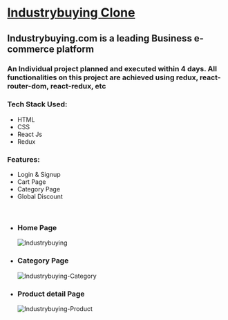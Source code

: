 # <a href="https://industrylab.vercel.app/"/>Industrybuying Clone</a>

 <h2>Industrybuying.com is a leading Business e-commerce platform</h2> 
 
 <h3>An Individual project planned and executed within 4 days.
 All functionalities on this project are achieved using redux, react-router-dom, react-redux, etc</h3> 
 
 <div>
 <h3>Tech Stack Used:</h3>
 <ul>
 <li>HTML</li>
 <li>CSS</li>
 <li>React Js</li>
 <li>Redux</li>
 </ul>
 </div>

<div>
 <h3>Features:</h3>
 <ul>
 <li>Login & Signup</li>
 <li>Cart Page</li>
 <li>Category Page</li>
 <li>Global Discount</li>
 </ul>
 </div>
 <br/>
 <ul>
 <li>
 <h3>Home Page</h3>
 <img src = "https://user-images.githubusercontent.com/110079977/226097876-aa2dc185-cd04-4423-b247-eef1106e84da.png" alt = "Industrybuying"/>
 </li>
 <li>
 <h3>Category Page</h3>
 <img src = "https://user-images.githubusercontent.com/110079977/226098026-52fc6138-07a6-4983-a1a2-e4a578782fad.png" alt = "Industrybuying-Category"/>
 </li>
 <li>
 <h3>Product detail Page</h3>
 <img src = "https://user-images.githubusercontent.com/110079977/226098092-01cd8b23-b67b-45be-ae94-fce18927c8c1.png" alt = "Industrybuying-Product"/>
 </li>
 </ul>
 
